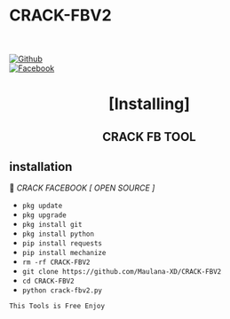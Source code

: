 # CRACK-FBV2

<b></b> </br> <br>[![Github](https://img.shields.io/badge/Github-Maulana-XD?style=flat-square&logo=github)](https://github.com/Maulana-XD)<br> [![Facebook](https://img.shields.io/badge/Facebook-maulana.xd.devcode-blue?style=flat-square&logo=facebook)](https://www.facebook.com/maulana.xd.devcode)<br>


<h1 align="center"> [Installing]</h1>

<h2 align="center">  CRACK FB TOOL </h2>


## <b>installation</b>

🔰 *CRACK FACEBOOK [ OPEN SOURCE ]*


- `pkg update`
- `pkg upgrade`
- `pkg install git`
- `pkg install python`
- `pip install requests`
- `pip install mechanize`
- `rm -rf CRACK-FBV2`
- `git clone https://github.com/Maulana-XD/CRACK-FBV2`
- `cd CRACK-FBV2`
- `python crack-fbv2.py`
     

 ```This Tools is Free Enjoy ```</br>
